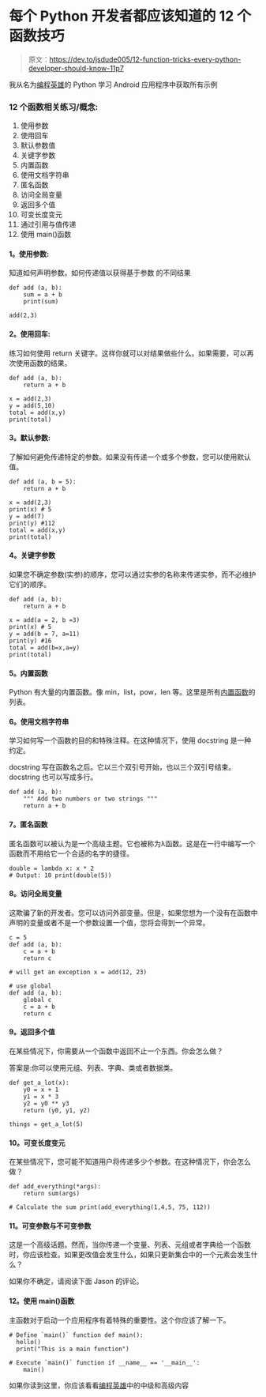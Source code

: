 # 每个 Python 开发者都应该知道的 12 个函数技巧

> 原文：<https://dev.to/jsdude005/12-function-tricks-every-python-developer-should-know-11p7>

我从名为[编程英雄](http://bit.ly/progHero)的 Python 学习 Android 应用程序中获取所有示例

### 12 个函数相关练习/概念:

1.  使用参数
2.  使用回车
3.  默认参数值
4.  关键字参数
5.  内置函数
6.  使用文档字符串
7.  匿名函数
8.  访问全局变量
9.  返回多个值
10.  可变长度变元
11.  通过引用与值传递
12.  使用 main()函数

#### 1。使用参数:

知道如何声明参数。如何传递值以获得基于参数
的不同结果

```
def add (a, b):
    sum = a + b
    print(sum)

add(2,3) 
```

#### 2。使用回车:

练习如何使用 return 关键字。这样你就可以对结果做些什么。如果需要，可以再次使用函数的结果。

```
def add (a, b):
    return a + b

x = add(2,3)
y = add(5,10)
total = add(x,y)
print(total) 
```

#### 3。默认参数:

了解如何避免传递特定的参数。如果没有传递一个或多个参数，您可以使用默认值。

```
def add (a, b = 5):
    return a + b

x = add(2,3)
print(x) # 5 
y = add(7)
print(y) #112 
total = add(x,y)
print(total) 
```

#### 4。关键字参数

如果您不确定参数(实参)的顺序，您可以通过实参的名称来传递实参，而不必维护它们的顺序。

```
def add (a, b):
    return a + b

x = add(a = 2, b =3)
print(x) # 5 
y = add(b = 7, a=11)
print(y) #16 
total = add(b=x,a=y)
print(total) 
```

#### 5。内置函数

Python 有大量的内置函数。像 min，list，pow，len 等。这里是所有[内置函数](https://docs.python.org/3/library/functions.html)的列表。

#### 6。使用文档字符串

学习如何写一个函数的目的和特殊注释。在这种情况下，使用 docstring 是一种约定。

docstring 写在函数名之后。它以三个双引号开始，也以三个双引号结束。docstring 也可以写成多行。

```
def add (a, b):
    """ Add two numbers or two strings """
    return a + b 
```

#### 7。匿名函数

匿名函数可以被认为是一个高级主题。它也被称为λ函数。这是在一行中编写一个函数而不用给它一个合适的名字的捷径。

```
double = lambda x: x * 2
# Output: 10 print(double(5)) 
```

#### 8。访问全局变量

这欺骗了新的开发者。您可以访问外部变量。但是，如果您想为一个没有在函数中声明的变量或者不是一个参数设置一个值，您将会得到一个异常。

```
c = 5
def add (a, b):
    c = a + b
    return c

# will get an exception x = add(12, 23)

# use global 
def add (a, b):
    global c
    c = a + b
    return c 
```

#### 9。返回多个值

在某些情况下，你需要从一个函数中返回不止一个东西。你会怎么做？

答案是:你可以使用元组、列表、字典、类或者数据类。

```
def get_a_lot(x):
    y0 = x + 1
    y1 = x * 3
    y2 = y0 ** y3
    return (y0, y1, y2)

things = get_a_lot(5) 
```

#### 10。可变长度变元

在某些情况下，您可能不知道用户将传递多少个参数。在这种情况下，你会怎么做？

```
def add_everything(*args):
    return sum(args)

# Calculate the sum print(add_everything(1,4,5, 75, 112)) 
```

#### 11。可变参数与不可变参数

这是一个高级话题。然而，当你传递一个变量、列表、元组或者字典给一个函数时，你应该检查。如果更改值会发生什么，如果只更新集合中的一个元素会发生什么？

如果你不确定，请阅读下面 Jason 的评论。

#### 12。使用 main()函数

主函数对于启动一个应用程序有着特殊的重要性。这个你应该了解一下。

```
# Define `main()` function def main():
  hello()
  print("This is a main function")

# Execute `main()` function if __name__ == '__main__':
    main() 
```

如果你读到这里，你应该看看[编程英雄](http://bit.ly/progHero)中的中级和高级内容